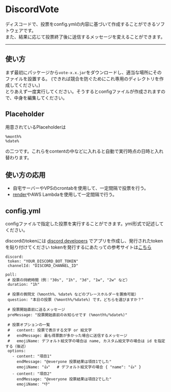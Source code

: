 # DiscordVote
ディスコードで、投票をconfig.ymlの内容に基づいて作成することができるソフトウェアです。<br>
また、結果に応じて投票終了後に送信するメッセージを変えることができます。
***
## 使い方
まず最初にパッケージから`vote-x.x.jar`をダウンロードし、適当な場所にそのファイルを設置する。
(できれば競合を防ぐためにこれ専用のディレクトリを作成してください。)<br>
とりあえず一度実行してください。そうするとconfigファイルが作成されますので、中身を編集してください。

## Placeholder
用意されているPlaceholderは
```
%month%
%date%
```
の二つです。これらをcontentの中などに入れると自動で実行時点の日時と入れ替わります。
## 使い方の応用
- 自宅サーバーやVPSのcrontabを使用して、一定間隔で投票を行う。
- [render](https://render.com/)やAWS Lambdaを使用して一定間隔で行う。

## config.yml
configファイルで指定した投票を実行することができます。yml形式で記述してください。

discordのtokenには
[discord developers](https://discord.com/developers/applications)
でアプリを作成し、発行されたtokenを貼り付けてください
tokenを発行するにあたっての参考サイトは[こちら](https://qiita.com/23tas9/items/8141aa674f1f7d71f529)
 ```
discord:
  token: "YOUR_DISCORD_BOT_TOKEN"
  channelId: "DISCORD_CHANNEL_ID"

poll:
  # 投票の持続時間（例："30s", "1h", "3d", "1w", "2w" など）
  duration: "1h"

  # 投票の質問文（%month%、%date% などのプレースホルダーを置換可能）
  question: "本日の投票 (%month%/%date%) です。どちらを選びますか？"

  # 投票開始直前に送るメッセージ
  preMessage: "投票開始直前のお知らせです (%month%/%date%)"

  # 投票オプションの一覧
  #   content: 投票で表示する文字 or 絵文字
  #   endMessage: 最も得票数が多かった場合に送信するメッセージ
  #   emojiName: デフォルト絵文字の場合は name, カスタム絵文字の場合は id を指定する（後述）
  options:
    - content: "項目1"
      endMessage: "@everyone 投票結果は項目1でした"
      emojiName: "👍"   # デフォルト絵文字の場合 { "name": "👍" }
    - content: "項目2"
      endMessage: "@everyone 投票結果は項目2でした"
      emojiName: "👎"
```

